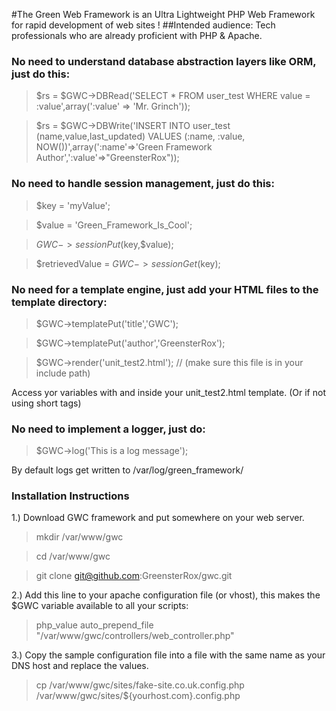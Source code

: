 #The Green Web Framework is an Ultra Lightweight PHP Web Framework for rapid development of web sites !
##Intended audience: Tech professionals who are already proficient with PHP & Apache.

### No need to understand database abstraction layers like ORM, just do this:
  > $rs = $GWC->DBRead('SELECT * FROM user_test WHERE value = :value',array(':value' => 'Mr. Grinch'));
  
  > $rs = $GWC->DBWrite('INSERT INTO user_test (name,value,last_updated) VALUES (:name, :value, NOW())',array(':name'=>'Green Framework Author',':value'=>"GreensterRox"));
  
### No need to handle session management, just do this:
  > $key = 'myValue';
  
> $value = 'Green_Framework_Is_Cool';
	 
> $GWC->sessionPut($key,$value);
	 
> $retrievedValue = $GWC->sessionGet($key);
	
### No need for a template engine, just add your HTML files to the template directory:
> $GWC->templatePut('title','GWC');
  
> $GWC->templatePut('author','GreensterRox');
	 
> $GWC->render('unit_test2.html');  // (make sure this file is in your include path)

Access yor variables with <?=$author?> and <?=$title?> inside your unit_test2.html template.
(Or <?php print $author ?> if not using short tags)
	 
### No need to implement a logger, just do:
	 
> $GWC->log('This is a log message');

By default logs get written to /var/log/green_framework/

### Installation Instructions

1.) Download GWC framework and put somewhere on your web server.
> mkdir /var/www/gwc

> cd /var/www/gwc

> git clone git@github.com:GreensterRox/gwc.git

2.) Add this line to your apache configuration file (or vhost), this makes the $GWC variable available to all your scripts:
> php_value auto_prepend_file "/var/www/gwc/controllers/web_controller.php"

3.) Copy the sample configuration file into a file with the same name as your DNS host and replace the values. 
> cp /var/www/gwc/sites/fake-site.co.uk.config.php /var/www/gwc/sites/${yourhost.com}.config.php

